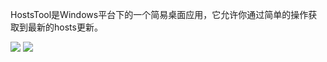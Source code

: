 HostsTool是Windows平台下的一个简易桌面应用，它允许你通过简单的操作获取到最新的hosts更新。

![](https://cloud.githubusercontent.com/assets/16496671/14585704/a68df23c-04b0-11e6-8282-3c9d0f05eb1a.png)
![](https://cloud.githubusercontent.com/assets/16496671/14585705/b7f1a910-04b0-11e6-98a9-6e5274c9f4e2.png)
